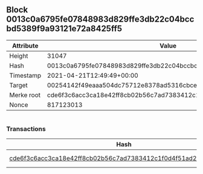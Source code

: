 ## Block 0013c0a6795fe07848983d829ffe3db22c04bccbd5389f9a93121e72a8425ff5

Attribute | Value
--- | ---
Height | 31047
Hash | 0013c0a6795fe07848983d829ffe3db22c04bccbd5389f9a93121e72a8425ff5
Timestamp | 2021-04-21T12:49:49+00:00
Target | 00254142f49eaaa504dc75712e8378ad5316cbcead634704b3734b6271167cc4
Merke root | cde6f3c6acc3ca18e42ff8cb02b56c7ad7383412c1f0d4f51ad2ebc08d8f6a9f
Nonce | 817123013

```

```

### Transactions

Hash | Amount
--- | ---
[cde6f3c6acc3ca18e42ff8cb02b56c7ad7383412c1f0d4f51ad2ebc08d8f6a9f](cde6f3c6acc3ca18e42ff8cb02b56c7ad7383412c1f0d4f51ad2ebc08d8f6a9f.md) | 10.00000000 SKEPTI 
